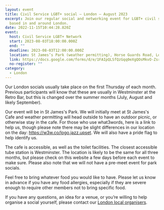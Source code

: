 ```yaml
---
layout: event
title: Civil Service LGBT+ social – London – August 2023
excerpt: Join our regular social and networking event for LGBT+ civil servants
  based in and around London.
date: 2022-11-15T10:44:28.820Z
event:
  host: Civil Service LGBT+ Network
  start: 2023-08-03T18:00:00.000Z
  end: ""
  deadline: 2023-08-03T12:00:00.000Z
  location: St James’s Park (weather permitting), Horse Guards Road, London SW1A 2BJ
  link: https://docs.google.com/forms/d/e/1FAIpQLSfQzGqq0eXgQOsMkvO-ZsrPRBO7rlITr2VnTR0Y1IaCN_ZRuA/viewform?usp=sf_link
  no-register: ""
category:
  - London
---
```

Our London socials usually take place on the first Thursday of each month. Previous participants will know that these are usually in Westminster at the Retro Bar, but this is changed over the summer months (July, August and likely September).

Our event will be in St James's Park. We will initially meet at St James's Cafe and weather permitting will head outside to have an outdoor picnic, or otherwise stay in the cafe. For those who use what3words, here is a link to help us, though please note there may be slight differences in our location on the day: https://w3w.co/logo.jazz.upset. We will also have a pride flag to help identify us.

The cafe is accessible, as well as the toilet facilities. The closest accessible tube station is Westminster. The location is likely to be the same for all three months, but please check on this website a few days before each event to make sure. Please also note that we will not have a pre-meet event for park socials.

Feel free to bring whatever food you would like to have. Please let us know in advance if you have any food allergies, especially if they are severe enough to require other members not to bring specific food.

If you have any questions, an idea for a venue, or you’re willing to help organise a social yourself, please contact our [London local organisers](https://www.civilservice.lgbt/topic/london).
